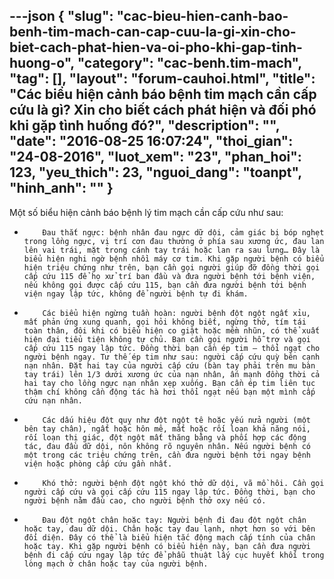 ---json
{
    "slug": "cac-bieu-hien-canh-bao-benh-tim-mach-can-cap-cuu-la-gi-xin-cho-biet-cach-phat-hien-va-oi-pho-khi-gap-tinh-huong-o",
    "category": "cac-benh.tim-mach",
    "tag": [],
    "layout": "forum-cauhoi.html",
    "title": "Các biểu hiện cảnh báo bệnh tim mạch cần cấp cứu là gì? Xin cho biết cách phát hiện và đối phó khi gặp tình huống đó?",
    "description": "",
    "date": "2016-08-25 16:07:24",
    "thoi_gian": "24-08-2016",
    "luot_xem": "23",
    "phan_hoi": 123,
    "yeu_thich": 23,
    "nguoi_dang": "toanpt",
    "hinh_anh": ""
}
---
Một số biểu hiện cảnh báo bệnh lý tim mạch cần cấp cứu như sau:

-         Đau thắt ngực: bệnh nhân đau ngực dữ dội, cảm giác bị bóp nghẹt trong lồng ngực, vị trí cơn đau thường ở phía sau xương ức, đau lan lên vai trái, mặt trong cánh tay trái hoặc lan ra sau lưng… Đây là biểu hiện nghi ngờ bệnh nhồi máy cơ tim. Khi gặp người bệnh có biểu hiện triệu chứng như trên, bạn cần gọi người giúp đỡ đồng thời gọi cấp cứu 115 để họ xử trí ban đầu và đưa người bệnh tới bệnh viện, nếu không gọi được cấp cứu 115, bạn cần đưa người bệnh tới bệnh viện ngay lập tức, không để người bệnh tự đi khám.

-         Các biểu hiện ngừng tuần hoàn: người bệnh đột ngột ngất xỉu, mất phản ứng xung quanh, gọi hỏi không biết, ngừng thở, tím tái toàn thân, đôi khi có biểu hiện co giật hoặc mềm nhũn, có thể xuất hiện đại tiểu tiện không tự chủ. Bạn cần gọi người hỗ trợ và gọi cấp cứu 115 ngay lập tức. Đồng thời bạn cần ép tim – thổi ngạt cho người bệnh ngay. Tư thế ép tim như sau: người cấp cứu quỳ bên cạnh nạn nhân. Đặt hai tay của người cấp cứu (bàn tay phải trên mu bàn tay trái) lên 1/3 dưới xương ức của nạn nhân, ấn mạnh đồng thời cả hai tay cho lồng ngực nạn nhân xẹp xuống. Bạn cần ép tim liên tục thậm chí không cần động tác hà hơi thổi ngạt nếu bạn một mình cấp cứu nạn nhân.

-         Các dấu hiệu đột quỵ như đột ngột tê hoặc yếu nửa người (một bên tay chân), ngất hoặc hôn mê, mất hoặc rối loạn khả năng nói, rối loạn thị giác, đột ngột mất thăng bằng và phối hợp các động tác, đau đầu dữ dội, nôn không rõ nguyên nhân. Nếu người bệnh có một trong các triệu chứng trên, cần đưa người bệnh tới ngay bệnh viện hoặc phòng cấp cứu gần nhất.

-         Khó thở: người bệnh đột ngột khó thở dữ dội, vã mồ hôi. Cần gọi người cấp cứu và gọi cấp cứu 115 ngay lập tức. Đồng thời, bạn cho người bệnh nằm đầu cao, cho người bệnh thở oxy nếu có.

-         Đau đột ngột chân hoặc tay: Người bệnh đi đau đột ngột chân hoặc tay, đau dữ dội. Chân hoặc tay đau lạnh, nhợt hơn so với bên đối diện. Đây có thể là biểu hiện tắc động mạch cấp tính của chân hoặc tay. Khi gặp người bệnh có biểu hiện này, bạn cần đưa người bệnh đi cấp cứu ngay lập tức để phẫu thuật lấy cục huyết khối trong lòng mạch ở chân hoặc tay của người bệnh.